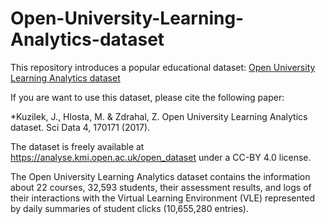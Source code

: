 # Open-University-Learning-Analytics-dataset

This  repository introduces a popular educational dataset: [Open University Learning Analytics dataset](https://www.nature.com/articles/sdata2017171/)

If you are want to use this dataset, please cite the following paper:

*Kuzilek, J., Hlosta, M. & Zdrahal, Z. Open University Learning Analytics dataset. Sci Data 4, 170171 (2017). 

The dataset is freely available at https://analyse.kmi.open.ac.uk/open_dataset under a CC-BY 4.0 license.

The Open University Learning Analytics dataset contains the information about 22 courses, 32,593 students, their assessment results, and logs of their interactions with
the Virtual Learning Environment (VLE) represented by daily summaries of student clicks (10,655,280 entries).
